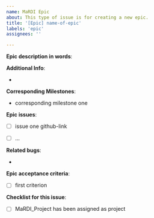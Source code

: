 ```yaml
---
name: MaRDI Epic
about: This type of issue is for creating a new epic. 
title: '[Epic] name-of-epic'
labels: 'epic'
assignees: ''

---
```


**Epic description in words**:
<!--
What is the epic about
-->  


**Additional Info**:
<!--
Additional information collection   
--> 
- 
 
**Corresponding Milestones**: 
<!--
Portal-Milestones which are covered by this epic, i.e: "M-TA5-A3 API Access possible"
-->  
 - corresponding milestone one 
 
**Epic issues**: 
<!--
The issues related to the epic are listed here.
-->  
- [ ] issue one github-link  
- [ ] ...




**Related bugs**: 
<!--
The issues related to the epic are listed here. 
-->  
- 



**Epic acceptance criteria**: 
<!--
The criteria which are necessary to resolve this epic
-->  
- [ ] first criterion 


**Checklist for this issue**: 
- [ ] MaRDI_Project has been assigned as project
